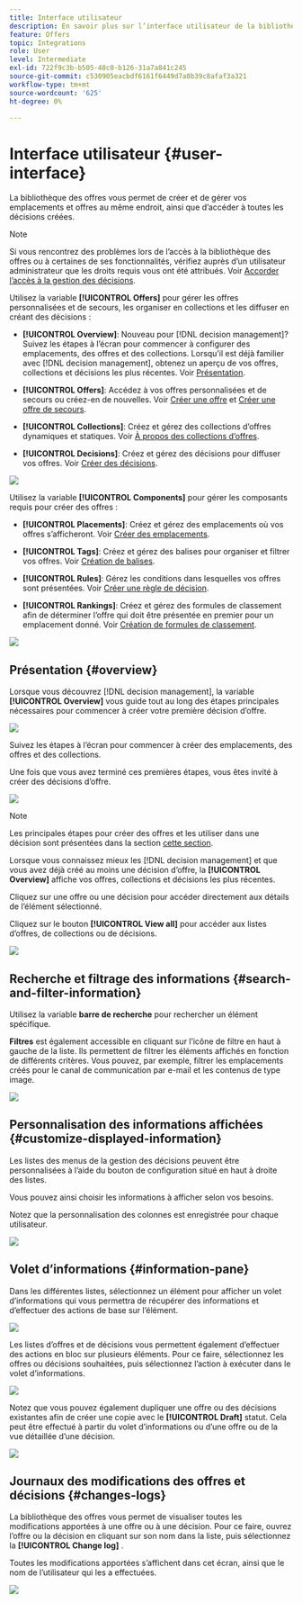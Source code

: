 ```yaml
---
title: Interface utilisateur
description: En savoir plus sur l’interface utilisateur de la bibliothèque des offres
feature: Offers
topic: Integrations
role: User
level: Intermediate
exl-id: 722f9c3b-b505-48c0-b126-31a7a841c245
source-git-commit: c530905eacbdf6161f6449d7a0b39c8afaf3a321
workflow-type: tm+mt
source-wordcount: '625'
ht-degree: 0%

---
```


# Interface utilisateur {#user-interface}

La bibliothèque des offres vous permet de créer et de gérer vos emplacements et offres au même endroit, ainsi que d’accéder à toutes les décisions créées.

>[!NOTE]
>
>Si vous rencontrez des problèmes lors de l’accès à la bibliothèque des offres ou à certaines de ses fonctionnalités, vérifiez auprès d’un utilisateur administrateur que les droits requis vous ont été attribués. Voir [Accorder l’accès à la gestion des décisions](starting-offer-decisioning.md#granting-acess-to-decision-management).

Utilisez la variable  **[!UICONTROL Offers]** pour gérer les offres personnalisées et de secours, les organiser en collections et les diffuser en créant des décisions :

* **[!UICONTROL Overview]**: Nouveau pour [!DNL decision management]? Suivez les étapes à l’écran pour commencer à configurer des emplacements, des offres et des collections. Lorsqu’il est déjà familier avec [!DNL decision management], obtenez un aperçu de vos offres, collections et décisions les plus récentes. Voir [Présentation](#overview).

* **[!UICONTROL Offers]**: Accédez à vos offres personnalisées et de secours ou créez-en de nouvelles. Voir [Créer une offre](../offer-library/creating-personalized-offers.md) et [Créer une offre de secours](../offer-library/creating-fallback-offers.md).

* **[!UICONTROL Collections]**: Créez et gérez des collections d’offres dynamiques et statiques. Voir [À propos des collections d’offres](../offer-library/creating-collections.md).

* **[!UICONTROL Decisions]**: Créez et gérez des décisions pour diffuser vos offres. Voir [Créer des décisions](../offer-activities/create-offer-activities.md).

![](../assets/offers_menu.png)

Utilisez la variable  **[!UICONTROL Components]** pour gérer les composants requis pour créer des offres :

* **[!UICONTROL Placements]**: Créez et gérez des emplacements où vos offres s’afficheront. Voir [Créer des emplacements](../offer-library/creating-placements.md).

* **[!UICONTROL Tags]**: Créez et gérez des balises pour organiser et filtrer vos offres. Voir [Création de balises](../offer-library/creating-tags.md).

* **[!UICONTROL Rules]**: Gérez les conditions dans lesquelles vos offres sont présentées. Voir [Créer une règle de décision](../offer-library/creating-decision-rules.md).

* **[!UICONTROL Rankings]**: Créez et gérez des formules de classement afin de déterminer l’offre qui doit être présentée en premier pour un emplacement donné. Voir [Création de formules de classement](../ranking/create-ranking-formulas.md).

![](../assets/offer_activities.png)

## Présentation {#overview}

Lorsque vous découvrez [!DNL decision management], la variable **[!UICONTROL Overview]** vous guide tout au long des étapes principales nécessaires pour commencer à créer votre première décision d’offre.

![](../assets/overview_onboarding.png)

Suivez les étapes à l’écran pour commencer à créer des emplacements, des offres et des collections.

Une fois que vous avez terminé ces premières étapes, vous êtes invité à créer des décisions d’offre.

![](../assets/overview_collection-created.png)

>[!NOTE]
>
>Les principales étapes pour créer des offres et les utiliser dans une décision sont présentées dans la section [cette section](../offer-library/key-steps.md).

Lorsque vous connaissez mieux les [!DNL decision management] et que vous avez déjà créé au moins une décision d’offre, la **[!UICONTROL Overview]** affiche vos offres, collections et décisions les plus récentes.

Cliquez sur une offre ou une décision pour accéder directement aux détails de l’élément sélectionné.

Cliquez sur le bouton **[!UICONTROL View all]** pour accéder aux listes d’offres, de collections ou de décisions.

![](../assets/overview_view-all.png)

## Recherche et filtrage des informations {#search-and-filter-information}

Utilisez la variable **barre de recherche** pour rechercher un élément spécifique.

**Filtres** est également accessible en cliquant sur l’icône de filtre en haut à gauche de la liste. Ils permettent de filtrer les éléments affichés en fonction de différents critères. Vous pouvez, par exemple, filtrer les emplacements créés pour le canal de communication par e-mail et les contenus de type image.

![](../assets/filters.png)

## Personnalisation des informations affichées {#customize-displayed-information}

Les listes des menus de la gestion des décisions peuvent être personnalisées à l’aide du bouton de configuration situé en haut à droite des listes.

Vous pouvez ainsi choisir les informations à afficher selon vos besoins.

Notez que la personnalisation des colonnes est enregistrée pour chaque utilisateur.

![](../assets/columns.png)

## Volet d’informations {#information-pane}

Dans les différentes listes, sélectionnez un élément pour afficher un volet d’informations qui vous permettra de récupérer des informations et d’effectuer des actions de base sur l’élément.

![](../assets/information-pane.png)

Les listes d’offres et de décisions vous permettent également d’effectuer des actions en bloc sur plusieurs éléments. Pour ce faire, sélectionnez les offres ou décisions souhaitées, puis sélectionnez l’action à exécuter dans le volet d’informations.

![](../assets/bulk-actions.png)

Notez que vous pouvez également dupliquer une offre ou des décisions existantes afin de créer une copie avec le **[!UICONTROL Draft]** statut. Cela peut être effectué à partir du volet d’informations ou d’une offre ou de la vue détaillée d’une décision.

![](../assets/duplicate-offer.png)

## Journaux des modifications des offres et décisions {#changes-logs}

La bibliothèque des offres vous permet de visualiser toutes les modifications apportées à une offre ou à une décision. Pour ce faire, ouvrez l’offre ou la décision en cliquant sur son nom dans la liste, puis sélectionnez la **[!UICONTROL Change log]** .

Toutes les modifications apportées s’affichent dans cet écran, ainsi que le nom de l’utilisateur qui les a effectuées.

![](../assets/change-logs.png)
